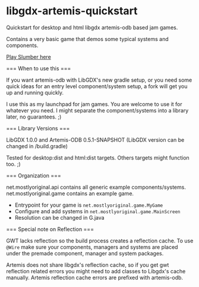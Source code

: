 libgdx-artemis-quickstart
=========================

Quickstart for desktop and html libgdx artemis-odb based jam games.

Contains a very basic game that demos some typical systems and components.

[Play Slumber here](http://www.mostlyoriginal.net/play-slumber/)

=== When to use this ===

If you want artemis-odb with LibGDX's new gradle setup, or you need
some quick ideas for an entry level component/system setup, a fork
will get you up and running quickly.

I use this as my launchpad for jam games. You are welcome to use
it for whatever you need. I might separate the component/systems
into a library later, no guarantees. ;)

=== Library Versions ===

LibGDX 1.0.0 and Artemis-ODB 0.5.1-SNAPSHOT
(LibGDX version can be changed in /build.gradle)

Tested for desktop:dist and html:dist targets. Others targets might function too. ;)

=== Organization ===

net.mostlyoriginal.api contains all generic example components/systems.
net.mostlyoriginal.game contains an example game.

- Entrypoint for your game is ```net.mostlyoriginal.game.MyGame```
- Configure and add systems in ```net.mostlyoriginal.game.MainScreen```
- Resolution can be changed in G.java

=== Special note on Reflection ===

GWT lacks reflection so the build process creates a reflection cache. To use
```@Wire``` make sure your components, managers and systems are placed under
the premade component, manager and system packages.

Artemis does not share libgdx's reflection cache, so if you get gwt reflection
related errors you might need to add classes to Libgdx's cache manually.
Artemis reflection cache errors are prefixed with artemis-odb.

```